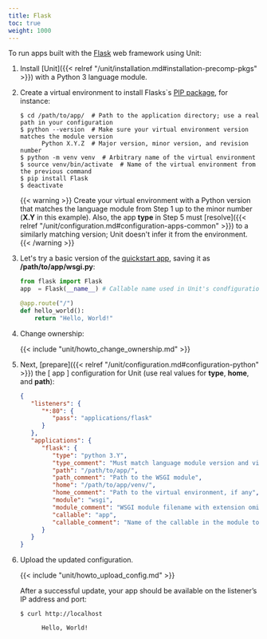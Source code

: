 ```yaml
---
title: Flask
toc: true
weight: 1000
---
```


To run apps built with the [Flask](https://flask.palletsprojects.com/en/1.1.x/) web framework using Unit:

1. Install [Unit]({{< relref "/unit/installation.md#installation-precomp-pkgs" >}}) with a Python 3 language module.

2. Create a virtual environment to install Flasks`s
   [PIP package](https://flask.palletsprojects.com/en/1.1.x/installation/#install-flask), for
   instance:

   ```console
   $ cd /path/to/app/  # Path to the application directory; use a real path in your configuration
   $ python --version  # Make sure your virtual environment version matches the module version
         Python X.Y.Z  # Major version, minor version, and revision number
   $ python -m venv venv  # Arbitrary name of the virtual environment
   $ source venv/bin/activate  # Name of the virtual environment from the previous command
   $ pip install Flask
   $ deactivate
   ```

   {{< warning >}}
   Create your virtual environment with a Python version that matches the
   language module from Step 1 up to the minor number (**X.Y** in
   this example). Also, the app **type** in Step 5 must
   [resolve]({{< relref "/unit/configuration.md#configuration-apps-common" >}})
   to a similarly matching version; Unit doesn't infer it from the environment.
   {{< /warning >}}

3. Let's try a basic version of the [quickstart app](https://flask.palletsprojects.com/en/1.1.x/quickstart/),
   saving it as **/path/to/app/wsgi.py**:

   ```python
   from flask import Flask
   app  = Flask(__name__) # Callable name used in Unit's condfiguration

   @app.route("/")
   def hello_world():
       return "Hello, World!"
   ```

4. Change ownership:

   {{< include "unit/howto_change_ownership.md" >}}

5. Next, [prepare]({{< relref "/unit/configuration.md#configuration-python" >}}) the [ app ] configuration for
   Unit (use real values for **type**, **home**, and **path**):

   ```json
   {
      "listeners": {
         "*:80": {
            "pass": "applications/flask"
         }
      },
      "applications": {
         "flask": {
            "type": "python 3.Y",
            "type_comment": "Must match language module version and virtual environment version",
            "path": "/path/to/app/",
            "path_comment": "Path to the WSGI module",
            "home": "/path/to/app/venv/",
            "home_comment": "Path to the virtual environment, if any",
            "module": "wsgi",
            "module_comment": "WSGI module filename with extension omitted",
            "callable": "app",
            "callable_comment": "Name of the callable in the module to run"
         }
      }
   }
   ```

6. Upload the updated configuration.

   {{< include "unit/howto_upload_config.md" >}}

   After a successful update, your app should be available on the listener’s IP
   address and port:

   ```console
   $ curl http://localhost

         Hello, World!
   ```

